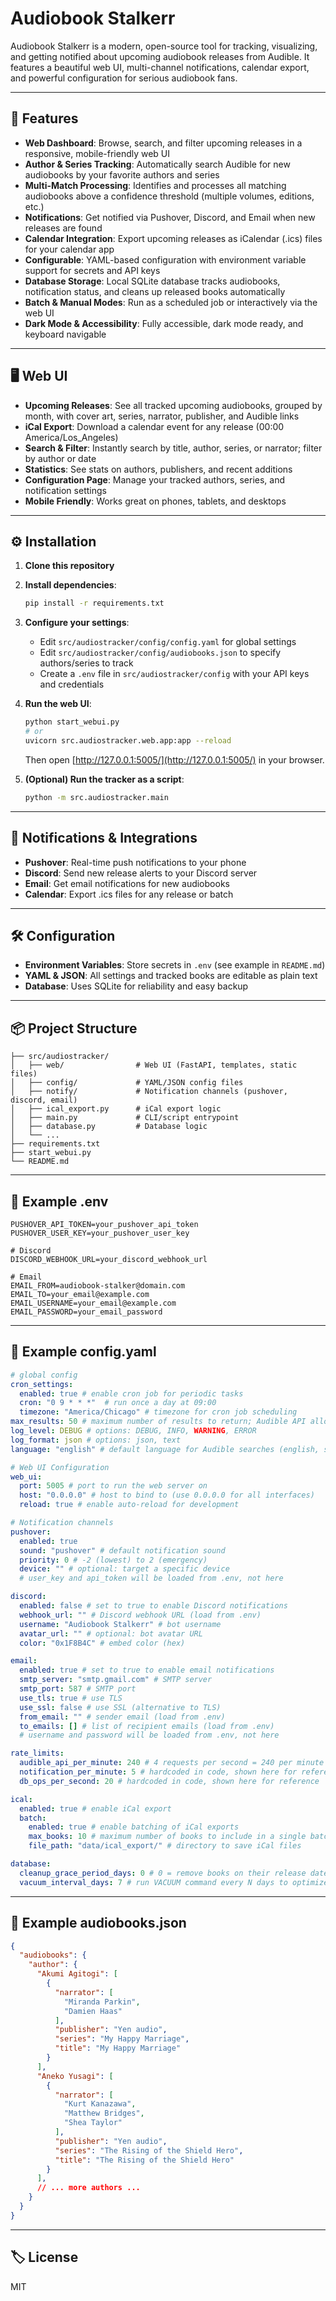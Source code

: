 # Audiobook Stalkerr

Audiobook Stalkerr is a modern, open-source tool for tracking, visualizing, and getting notified about upcoming audiobook releases from Audible. It features a beautiful web UI, multi-channel notifications, calendar export, and powerful configuration for serious audiobook fans.

---

## 🚀 Features

- **Web Dashboard**: Browse, search, and filter upcoming releases in a responsive, mobile-friendly web UI
- **Author & Series Tracking**: Automatically search Audible for new audiobooks by your favorite authors and series
- **Multi-Match Processing**: Identifies and processes all matching audiobooks above a confidence threshold (multiple volumes, editions, etc.)
- **Notifications**: Get notified via Pushover, Discord, and Email when new releases are found
- **Calendar Integration**: Export upcoming releases as iCalendar (.ics) files for your calendar app
- **Configurable**: YAML-based configuration with environment variable support for secrets and API keys
- **Database Storage**: Local SQLite database tracks audiobooks, notification status, and cleans up released books automatically
- **Batch & Manual Modes**: Run as a scheduled job or interactively via the web UI
- **Dark Mode & Accessibility**: Fully accessible, dark mode ready, and keyboard navigable

---

## 🖥️ Web UI

- **Upcoming Releases**: See all tracked upcoming audiobooks, grouped by month, with cover art, series, narrator, publisher, and Audible links
- **iCal Export**: Download a calendar event for any release (00:00 America/Los_Angeles)
- **Search & Filter**: Instantly search by title, author, series, or narrator; filter by author or date
- **Statistics**: See stats on authors, publishers, and recent additions
- **Configuration Page**: Manage your tracked authors, series, and notification settings
- **Mobile Friendly**: Works great on phones, tablets, and desktops

---

## ⚙️ Installation

1. **Clone this repository**

2. **Install dependencies**:

   ```bash
   pip install -r requirements.txt
   ```

3. **Configure your settings**:
   - Edit `src/audiostracker/config/config.yaml` for global settings
   - Edit `src/audiostracker/config/audiobooks.json` to specify authors/series to track
   - Create a `.env` file in `src/audiostracker/config` with your API keys and credentials

4. **Run the web UI**:

   ```bash
   python start_webui.py
   # or
   uvicorn src.audiostracker.web.app:app --reload
   ```

   Then open [http://127.0.0.1:5005/](http://127.0.0.1:5005/) in your browser.

5. **(Optional) Run the tracker as a script**:

   ```bash
   python -m src.audiostracker.main
   ```

---

## 🔔 Notifications & Integrations

- **Pushover**: Real-time push notifications to your phone
- **Discord**: Send new release alerts to your Discord server
- **Email**: Get email notifications for new audiobooks
- **Calendar**: Export .ics files for any release or batch

---

## 🛠️ Configuration

- **Environment Variables**: Store secrets in `.env` (see example in `README.md`)
- **YAML & JSON**: All settings and tracked books are editable as plain text
- **Database**: Uses SQLite for reliability and easy backup

---

## 📦 Project Structure

``` tree
├── src/audiostracker/
│   ├── web/                # Web UI (FastAPI, templates, static files)
│   ├── config/             # YAML/JSON config files
│   ├── notify/             # Notification channels (pushover, discord, email)
│   ├── ical_export.py      # iCal export logic
│   ├── main.py             # CLI/script entrypoint
│   ├── database.py         # Database logic
│   └── ...
├── requirements.txt
├── start_webui.py
└── README.md
```

---

## 📝 Example .env

```env
PUSHOVER_API_TOKEN=your_pushover_api_token
PUSHOVER_USER_KEY=your_pushover_user_key

# Discord
DISCORD_WEBHOOK_URL=your_discord_webhook_url

# Email
EMAIL_FROM=audiobook-stalker@domain.com
EMAIL_TO=your_email@example.com
EMAIL_USERNAME=your_email@example.com
EMAIL_PASSWORD=your_email_password
```

---

## 📝 Example config.yaml

```yaml
# global config
cron_settings:
  enabled: true # enable cron job for periodic tasks
  cron: "0 9 * * *"  # run once a day at 09:00
  timezone: "America/Chicago" # timezone for cron job scheduling
max_results: 50 # maximum number of results to return; Audible API allows up to 50
log_level: DEBUG # options: DEBUG, INFO, WARNING, ERROR
log_format: json # options: json, text
language: "english" # default language for Audible searches (english, spanish, french, etc.)

# Web UI Configuration
web_ui:
  port: 5005 # port to run the web server on
  host: "0.0.0.0" # host to bind to (use 0.0.0.0 for all interfaces)
  reload: true # enable auto-reload for development

# Notification channels
pushover:
  enabled: true
  sound: "pushover" # default notification sound
  priority: 0 # -2 (lowest) to 2 (emergency)
  device: "" # optional: target a specific device
  # user_key and api_token will be loaded from .env, not here

discord:
  enabled: false # set to true to enable Discord notifications
  webhook_url: "" # Discord webhook URL (load from .env)
  username: "Audiobook Stalkerr" # bot username
  avatar_url: "" # optional: bot avatar URL
  color: "0x1F8B4C" # embed color (hex)

email:
  enabled: true # set to true to enable email notifications
  smtp_server: "smtp.gmail.com" # SMTP server
  smtp_port: 587 # SMTP port
  use_tls: true # use TLS
  use_ssl: false # use SSL (alternative to TLS)
  from_email: "" # sender email (load from .env)
  to_emails: [] # list of recipient emails (load from .env)
  # username and password will be loaded from .env, not here

rate_limits:
  audible_api_per_minute: 240 # 4 requests per second = 240 per minute (parallel async requests)
  notification_per_minute: 5 # hardcoded in code, shown here for reference
  db_ops_per_second: 20 # hardcoded in code, shown here for reference

ical:
  enabled: true # enable iCal export
  batch:
    enabled: true # enable batching of iCal exports
    max_books: 10 # maximum number of books to include in a single batch
    file_path: "data/ical_export/" # directory to save iCal files

database:
  cleanup_grace_period_days: 0 # 0 = remove books on their release date, >0 = keep for N days after release
  vacuum_interval_days: 7 # run VACUUM command every N days to optimize database size
```

---

## 📝 Example audiobooks.json

```json
{
  "audiobooks": {
    "author": {
      "Akumi Agitogi": [
        {
          "narrator": [
            "Miranda Parkin",
            "Damien Haas"
          ],
          "publisher": "Yen audio",
          "series": "My Happy Marriage",
          "title": "My Happy Marriage"
        }
      ],
      "Aneko Yusagi": [
        {
          "narrator": [
            "Kurt Kanazawa",
            "Matthew Bridges",
            "Shea Taylor"
          ],
          "publisher": "Yen audio",
          "series": "The Rising of the Shield Hero",
          "title": "The Rising of the Shield Hero"
        }
      ],
      // ... more authors ...
    }
  }
}
```

---

## 🏷️ License

MIT
